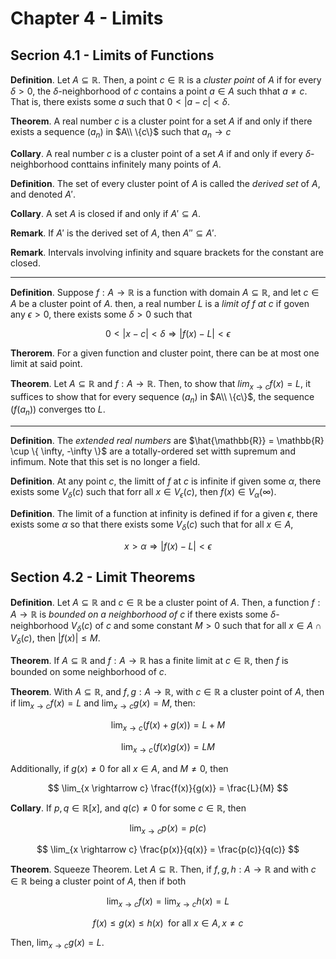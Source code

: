 # Chapter 4 - Limits

## Secrion 4.1 - Limits of Functions

**Definition**. Let $A \subseteq \mathbb{R}$. Then, a point $c \in \mathbb{R}$ is a *cluster point* of $A$ if for every $\delta > 0$, the $\delta$-neighborhood of $c$ contains a point $a \in A$ such thhat $a \neq c$. That is, there exists some $a$ such that $0 < |a - c| < \delta$.

**Theorem**. A real number $c$ is a cluster point for a set $A$ if and only if there exists a sequence $(a_n)$ in $A\\ \{c\}$ such that $a_n \rightarrow c$

**Collary**. A real number $c$ is a cluster point of a set $A$ if and only if every $\delta$-neighborhood conttains infinitely many points of $A$.

**Definition**. The set of every cluster point of $A$ is called the *derived set* of $A$, and denoted $A'$.

**Collary**. A set $A$ is closed if and only if $A' \subseteq A$.

**Remark**. If $A'$ is the derived set of $A$, then $A'' \subseteq A'$.

**Remark**. Intervals involving infinity and square brackets for the constant are closed.

---

**Definition**. Suppose $f: A \rightarrow \mathbb{R}$ is a function with domain $A \subseteq \mathbb{R}$, and let $c \in A$ be a cluster point of $A$. then, a real number $L$ is a *limit of $f$ at $c$* if goven any $\epsilon > 0$, there exists some $\delta > 0$ such that

$$
0 < |x-c| < \delta \Rightarrow |f(x) - L| < \epsilon
$$

**Therorem**. For a given function and cluster point, there can be at most one limit at said point.

**Theorem**. Let $A \subseteq \mathbb{R}$ and $f: A \rightarrow \mathbb{R}$. Then, to show that $lim_{x \rightarrow c} f(x) = L$, it suffices to show that for every sequence $(a_n)$ in $A\\ \{c\}$, the sequence $(f(a_n))$ converges tto $L$.

---

**Definition**. The *extended real numbers* are $\hat{\mathbb{R}} = \mathbb{R} \cup \{ \infty, -\infty \}$ are a totally-ordered set witth supremum and infimum. Note that this set is no longer a field.

**Definition**. At any point $c$, the limitt of $f$ at $c$ is infinite if given some $\alpha$,  there exists some $V_\delta(c)$ such that forr all $x \in V_\epsilon(c)$, then $f(x) \in V_\alpha(\infty)$.

**Definition**. The limit of a function at infinity is defined if for a given $\epsilon$, there exists some $\alpha$ so that there exists some $V_\delta(c)$ such that for all $x \in A$,

$$
x > \alpha \Rightarrow |f(x) - L| < \epsilon
$$

## Section 4.2 - Limit Theorems

**Definition**. Let $A \subseteq \mathbb{R}$ and $c \in \mathbb{R}$ be a cluster point of $A$. Then, a function $f: A \rightarrow \mathbb{R}$ is *bounded on a neighborhood of $c$* if there exists some $\delta$-neighborhood $V_\delta(c)$ of $c$ and some constant $M > 0$ such that for all $x \in A \cap V_\delta(c)$, then $|f(x)| \leq M$.

**Theorem**. If $A \subseteq \mathbb{R}$ and $f: A \rightarrow \mathbb{R}$ has a finite limit at $c \in \mathbb{R}$, then $f$ is bounded on some neighborhood of $c$.

**Theorem**. With $A \subseteq \mathbb{R}$, and $f, g: A \rightarrow \mathbb{R}$, with $c \in \mathbb{R}$ a cluster point of $A$, then if $\lim_{x \rightarrow c} f(x) = L$ and $\lim_{x \rightarrow c} g(x) = M$, then:

$$\lim_{x \rightarrow c} (f(x) + g(x)) = L + M$$

$$\lim_{x \rightarrow c} (f(x)g(x)) = LM$$

Additionally, if $g(x) \neq 0$ for all $x \in A$, and $M \neq 0$, then

$$
\lim_{x \rightarrow c} \frac{f(x)}{g(x)} = \frac{L}{M}
$$

**Collary**. If $p, q \in \mathbb{R}[x]$, and $q(c) \neq 0$ for some $c \in \mathbb{R}$, then

$$
\lim_{x \rightarrow c} p(x) = p(c)
$$

$$
\lim_{x \rightarrow c} \frac{p(x)}{q(x)} = \frac{p(c)}{q(c)}
$$

**Theorem**. Squeeze Theorem. Let $A \subseteq \mathbb{R}$. Then, if $f, g, h: A \rightarrow \mathbb{R}$ and with $c \in \mathbb{R}$ being a cluster point of $A$, then if both

$$
\lim_{x \rightarrow c} f(x) = \lim_{x \rightarrow c} h(x) = L
$$

$$
f(x) \leq g(x) \leq h(x) \; \text{ for all } x \in A, x \neq c
$$

Then, $\lim_{x \rightarrow c} g(x) = L$.